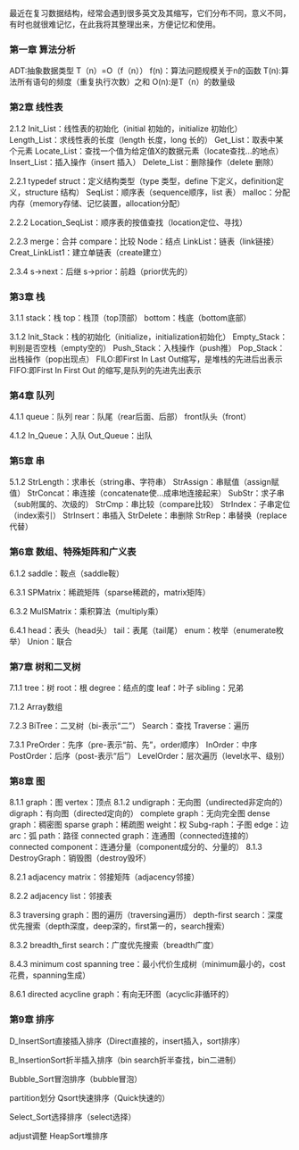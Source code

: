 最近在复习数据结构，经常会遇到很多英文及其缩写，它们分布不同，意义不同，有时也就很难记忆，在此我将其整理出来，方便记忆和使用。

### 第一章 算法分析
ADT:抽象数据类型
T（n）=O（f（n））
f(n)：算法问题规模关于n的函数
T(n):算法所有语句的频度（重复执行次数）之和
O(n):是T（n）的数量级

### 第2章 线性表
2.1.2
Init_List：线性表的初始化（initial 初始的，initialize 初始化）
Length_List：求线性表的长度（length 长度，long 长的）
Get_List：取表中某个元素
Locate_List：查找一个值为给定值X的数据元素（locate查找…的地点）
Insert_List：插入操作（insert 插入）
Delete_List：删除操作（delete 删除）

2.2.1
typedef struct：定义结构类型（type 类型，define 下定义，definition定义，structure 结构）
SeqList：顺序表（sequence顺序，list 表）
malloc：分配内存（memory存储、记忆装置，allocation分配）

2.2.2
Location_SeqList：顺序表的按值查找（location定位、寻找）

2.2.3
merge：合并
compare：比较
Node：结点
LinkList：链表（link链接）
Creat_LinkList1：建立单链表（create建立）

2.3.4
s→next：后继
s→prior：前趋（prior优先的）

### 第3章 栈

3.1.1
stack：栈
top：栈顶（top顶部）
bottom：栈底（bottom底部）

3.1.2
Init_Stack：栈的初始化（initialize，initialization初始化）
Empty_Stack：判别是否空栈（empty空的）
Push_Stack：入栈操作（push推）
Pop_Stack：出栈操作（pop出现点）
FILO:即First In Last Out缩写，是堆栈的先进后出表示
FIFO:即First In First Out 的缩写,是队列的先进先出表示

### 第4章 队列

4.1.1
queue：队列
rear：队尾（rear后面、后部）
front队头（front）

4.1.2
In_Queue：入队
Out_Queue：出队

### 第5章 串

5.1.2
StrLength：求串长（string串、字符串）
StrAssign：串赋值（assign赋值）
StrConcat：串连接（concatenate使…成串地连接起来）
SubStr：求子串（sub附属的、次级的）
StrCmp：串比较（compare比较）
StrIndex：子串定位（index索引）
StrInsert：串插入
StrDelete：串删除
StrRep：串替换（replace代替）

### 第6章 数组、特殊矩阵和广义表

6.1.2
saddle：鞍点（saddle鞍）

6.3.1
SPMatrix：稀疏矩阵（sparse稀疏的，matrix矩阵）

6.3.2
MulSMatrix：乘积算法（multiply乘）

6.4.1
head：表头（head头）
tail：表尾（tail尾）
enum：枚举（enumerate枚举）
Union：联合
### 第7章 树和二叉树

7.1.1
tree：树
root：根
degree：结点的度
leaf：叶子
sibling：兄弟

7.1.2
Array数组

7.2.3
BiTree：二叉树（bi-表示“二”）
Search：查找
Traverse：遍历

7.3.1
PreOrder：先序（pre-表示“前、先”，order顺序）
InOrder：中序
PostOrder：后序（post-表示“后”）
LevelOrder：层次遍历（level水平、级别）

### 第8章 图

8.1.1
graph：图
vertex：顶点
8.1.2
undigraph：无向图（undirected非定向的）
digraph：有向图（directed定向的）
complete graph：无向完全图
dense graph：稠密图
sparse graph：稀疏图
weight：权
Subg-raph：子图
edge：边
arc：弧
path：路径
connected graph：连通图（connected连接的）
connected component：连通分量（component成分的、分量的）
8.1.3
DestroyGraph：销毁图（destroy毁坏）

8.2.1
adjacency matrix：邻接矩阵（adjacency邻接）

8.2.2
adjacency list：邻接表

8.3
traversing graph：图的遍历（traversing遍历）
depth-first search：深度优先搜索（depth深度，deep深的，first第一的，search搜索）

8.3.2
breadth_first search：广度优先搜索（breadth广度）

8.4.3
minimum cost spanning tree：最小代价生成树（minimum最小的，cost花费，spanning生成）

8.6.1
directed acycline graph：有向无环图（acyclic非循环的）

### 第9章 排序


D_InsertSort直接插入排序（Direct直接的，insert插入，sort排序）


B_InsertionSort折半插入排序（bin search折半查找，bin二进制）


Bubble_Sort冒泡排序（bubble冒泡）


partition划分
Qsort快速排序（Quick快速的）


Select_Sort选择排序（select选择）


adjust调整
HeapSort堆排序